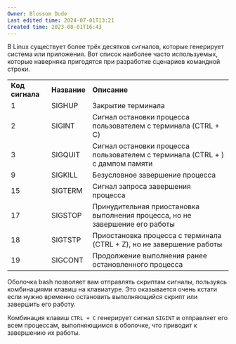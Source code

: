 ```yaml
---
Owner: Blossom Dude
Last edited time: 2024-07-01T13:21
Created time: 2023-08-01T16:43
---
```

В Linux существует более трёх десятков сигналов, которые генерирует система или приложения. Вот список наиболее часто используемых, которые наверняка пригодятся при разработке сценариев командной строки.

|   |   |   |
|---|---|---|
|**Код сигнала**|**Название**|**Описание**|
|1|SIGHUP|Закрытие терминала|
|2|SIGINT|Сигнал остановки процесса пользователем с терминала (CTRL + C)|
|3|SIGQUIT|Сигнал остановки процесса пользователем с терминала (CTRL + \) с дампом памяти|
|9|SIGKILL|Безусловное завершение процесса|
|15|SIGTERM|Сигнал запроса завершения процесса|
|17|SIGSTOP|Принудительная приостановка выполнения процесса, но не завершение его работы|
|18|SIGTSTP|Приостановка процесса с терминала (CTRL + Z), но не завершение работы|
|19|SIGCONT|Продолжение выполнения ранее остановленного процесса|

Оболочка bash позволяет вам отправлять скриптам сигналы, пользуясь комбинациями клавиш на клавиатуре. Это оказывается очень кстати если нужно временно остановить выполняющийся скрипт или завершить его работу.

Комбинация клавиш `CTRL + C` генерирует сигнал `SIGINT` и отправляет его всем процессам, выполняющимся в оболочке, что приводит к завершению их работы.